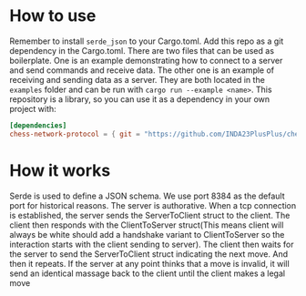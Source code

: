 # How to use
Remember to install `serde_json` to your Cargo.toml.
Add this repo as a git dependency in the Cargo.toml.
There are two files that can be used as boilerplate. One is an example
demonstrating how to connect to a server and send commands and receive data. 
The other one is an example of receiving and sending data as a server. They are both located in the `examples` folder and can be run with `cargo run --example <name>`.
This repository is a library, so you can use it as a dependency in your own project with:
```toml
[dependencies]
chess-network-protocol = { git = "https://github.com/INDA23PlusPlus/chess-network-protocol" }
```

# How it works
Serde is used to define a JSON schema. We use port 8384 as the default port for historical reasons.
The server is authorative. When a tcp connection is established, the server sends the ServerToClient struct to the client. The client then responds with the ClientToServer struct(This means client will always be white should add a handshake variant to ClientToServer so the interaction starts with the client sending to server). The client then waits for the server to send the ServerToClient struct indicating the next move. And then it repeats. If the server at any point thinks that a move is invalid, it will send an identical massage back to the client until the client makes a legal move 
